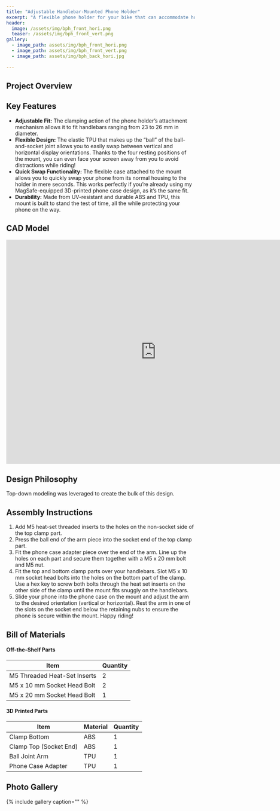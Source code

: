 ```yaml
---
title: "Adjustable Handlebar-Mounted Phone Holder"
excerpt: "A flexible phone holder for your bike that can accommodate horizontal and vertical orientations."
header:
  image: /assets/img/bph_front_hori.png
  teaser: /assets/img/bph_front_vert.png
gallery:
  - image_path: assets/img/bph_front_hori.png
  - image_path: assets/img/bph_front_vert.png
  - image_path: assets/img/bph_back_hori.jpg
   
---
```


## Project Overview

## Key Features
* **Adjustable Fit:** The clamping action of the phone holder’s attachment mechanism allows it to fit handlebars ranging from 23 to 26 mm in diameter.
* **Flexible Design:** The elastic TPU that makes up the “ball” of the ball-and-socket joint allows you to easily swap between vertical and horizontal display orientations. Thanks to the four resting positions of the mount, you can even face your screen away from you to avoid distractions while riding!
* **Quick Swap Functionality:** The flexible case attached to the mount allows you to quickly swap your phone from its normal housing to the holder in mere seconds. This works perfectly if you’re already using my MagSafe-equipped 3D-printed phone case design, as it’s the same fit.
* **Durability:** Made from UV-resistant and durable ABS and TPU, this mount is built to stand the test of time, all the while protecting your phone on the way.

## CAD Model
<iframe src="https://vanderbilt643.autodesk360.com/shares/public/SH512d4QTec90decfa6e11c1d8915bb95bfe?mode=embed" width="800" height="600" allowfullscreen="true" webkitallowfullscreen="true" mozallowfullscreen="true"  frameborder="0"></iframe>

## Design Philosophy 
Top-down modeling was leveraged to create the bulk of this design.

## Assembly Instructions
1. Add M5 heat-set threaded inserts to the holes on the non-socket side of the top clamp part.
2. Press the ball end of the arm piece into the socket end of the top clamp part.
3. Fit the phone case adapter piece over the end of the arm. Line up the holes on each part and secure them together with a M5 x 20 mm bolt and M5 nut.
4. Fit the top and bottom clamp parts over your handlebars. Slot M5 x 10 mm socket head bolts into the holes on the bottom part of the clamp. Use a hex key to screw both bolts through the heat set inserts on the other side of the clamp until the mount fits snuggly on the handlebars.
5. Slide your phone into the phone case on the mount and adjust the arm to the desired orientation (vertical or horizontal). Rest the arm in one of the slots on the socket end below the retaining nubs to ensure the phone is secure within the mount. Happy riding!

## Bill of Materials
#### Off-the-Shelf Parts

| Item | Quantity |
| --- | --- |
| M5 Threaded Heat-Set Inserts | 2 |
| M5 x 10 mm Socket Head Bolt| 2 |
| M5 x 20 mm Socket Head Bolt | 1 |

#### 3D Printed Parts

| Item | Material | Quantity |
| --- | --- | --- |
| Clamp Bottom | ABS | 1 |
| Clamp Top (Socket End) | ABS | 1 |
| Ball Joint Arm | TPU | 1 |
| Phone Case Adapter | TPU | 1 |

## Photo Gallery

{% include gallery caption="" %}
